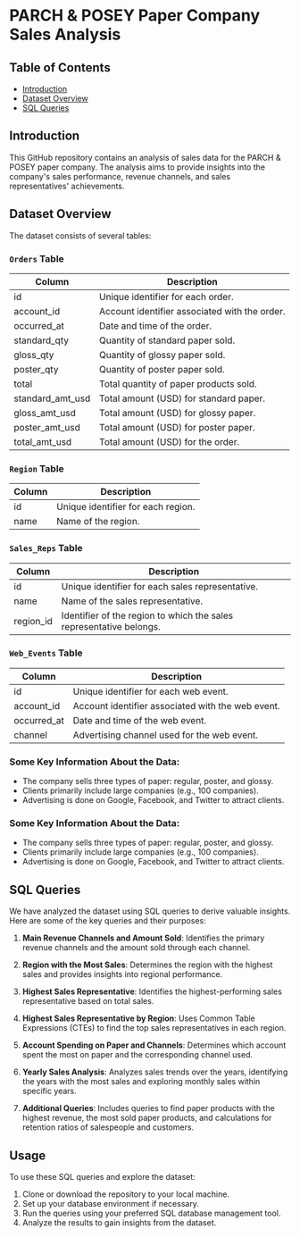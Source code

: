 # PARCH & POSEY Paper Company Sales Analysis

## Table of Contents

- [Introduction](#introduction)
- [Dataset Overview](#dataset-overview)
- [SQL Queries](#SQL-Queries)

## Introduction

This GitHub repository contains an analysis of sales data for the PARCH & POSEY paper company. The analysis aims to provide insights into the company's sales performance, revenue channels, and sales representatives' achievements.

## Dataset Overview

The dataset consists of several tables:

### `Orders` Table

| Column              | Description                              |
|---------------------|------------------------------------------|
| id                  | Unique identifier for each order.        |
| account_id          | Account identifier associated with the order. |
| occurred_at         | Date and time of the order.              |
| standard_qty        | Quantity of standard paper sold.         |
| gloss_qty           | Quantity of glossy paper sold.           |
| poster_qty          | Quantity of poster paper sold.           |
| total               | Total quantity of paper products sold.   |
| standard_amt_usd    | Total amount (USD) for standard paper.    |
| gloss_amt_usd       | Total amount (USD) for glossy paper.      |
| poster_amt_usd      | Total amount (USD) for poster paper.      |
| total_amt_usd       | Total amount (USD) for the order.        |

### `Region` Table

| Column  | Description                      |
|---------|----------------------------------|
| id      | Unique identifier for each region. |
| name    | Name of the region.              |

### `Sales_Reps` Table

| Column      | Description                              |
|-------------|------------------------------------------|
| id          | Unique identifier for each sales representative. |
| name        | Name of the sales representative.         |
| region_id   | Identifier of the region to which the sales representative belongs. |

### `Web_Events` Table

| Column       | Description                              |
|--------------|------------------------------------------|
| id           | Unique identifier for each web event.    |
| account_id   | Account identifier associated with the web event. |
| occurred_at  | Date and time of the web event.          |
| channel      | Advertising channel used for the web event. |

### Some Key Information About the Data:

- The company sells three types of paper: regular, poster, and glossy.
- Clients primarily include large companies (e.g., 100 companies).
- Advertising is done on Google, Facebook, and Twitter to attract clients.

### Some Key Information About the Data:

- The company sells three types of paper: regular, poster, and glossy.
- Clients primarily include large companies (e.g., 100 companies).
- Advertising is done on Google, Facebook, and Twitter to attract clients.

## SQL Queries

We have analyzed the dataset using SQL queries to derive valuable insights. Here are some of the key queries and their purposes:

1. **Main Revenue Channels and Amount Sold**: Identifies the primary revenue channels and the amount sold through each channel.

2. **Region with the Most Sales**: Determines the region with the highest sales and provides insights into regional performance.

3. **Highest Sales Representative**: Identifies the highest-performing sales representative based on total sales.

4. **Highest Sales Representative by Region**: Uses Common Table Expressions (CTEs) to find the top sales representatives in each region.

5. **Account Spending on Paper and Channels**: Determines which account spent the most on paper and the corresponding channel used.

6. **Yearly Sales Analysis**: Analyzes sales trends over the years, identifying the years with the most sales and exploring monthly sales within specific years.

7. **Additional Queries**: Includes queries to find paper products with the highest revenue, the most sold paper products, and calculations for retention ratios of salespeople and customers.

## Usage

To use these SQL queries and explore the dataset:

1. Clone or download the repository to your local machine.
2. Set up your database environment if necessary.
3. Run the queries using your preferred SQL database management tool.
4. Analyze the results to gain insights from the dataset.
